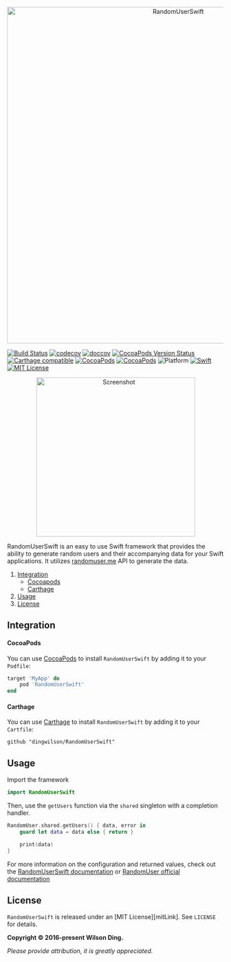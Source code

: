 <p align="center">
  <img src="https://raw.githubusercontent.com/dingwilson/RandomUserSwift/master/Assets/banner.png" width="780" title="RandomUserSwift">
</p>

[![Build Status](https://travis-ci.org/dingwilson/RandomUserSwift.svg?branch=master)](https://travis-ci.org/dingwilson/RandomUserSwift)
[![codecov](https://codecov.io/gh/dingwilson/RandomUserSwift/branch/master/graph/badge.svg)](https://codecov.io/gh/dingwilson/RandomUserSwift)
[![doccov](https://wilsonding.com/RandomUserSwift/badge.svg)](https://wilsonding.com/RandomUserSwift)
[![CocoaPods Version Status](https://img.shields.io/cocoapods/v/RandomUserSwift.svg)](https://cocoapods.org/pods/RandomUserSwift)
[![Carthage compatible](https://img.shields.io/badge/Carthage-Compatible-brightgreen.svg?style=flat)](https://github.com/Carthage/Carthage)
[![CocoaPods](https://img.shields.io/cocoapods/dt/RandomUserSwift.svg)](https://cocoapods.org/pods/RandomUserSwift)
[![CocoaPods](https://img.shields.io/cocoapods/dm/RandomUserSwift.svg)](https://cocoapods.org/pods/RandomUserSwift)
![Platform](https://img.shields.io/badge/platforms-iOS-333333.svg)
[![Swift](https://img.shields.io/badge/Swift-4.0+-orange.svg)](https://swift.org)
[![MIT License](https://img.shields.io/badge/license-MIT-blue.svg)](https://opensource.org/licenses/MIT)

<p align="center">
  <img src="https://raw.githubusercontent.com/dingwilson/RandomUserSwift/master/Assets/screenshot.gif" width="369" title="Screenshot">
</p>

RandomUserSwift is an easy to use Swift framework that provides the ability to generate random users and their accompanying data for your Swift applications. It utilizes [randomuser.me](https://www.randomuser.me) API to generate the data.

1. [Integration](#integration)
    - [Cocoapods](#cocoapods)
    - [Carthage](#carthage)
2. [Usage](#usage)
3. [License](#license)

## Integration

#### CocoaPods
You can use [CocoaPods](https://cocoapods.org/) to install `RandomUserSwift` by adding it to your `Podfile`:
```ruby
target 'MyApp' do
	pod 'RandomUserSwift'
end
```

#### Carthage
You can use [Carthage](https://github.com/Carthage/Carthage) to install `RandomUserSwift` by adding it to your `Cartfile`:
```
github "dingwilson/RandomUserSwift"
```

## Usage

Import the framework

```swift
import RandomUserSwift
```

Then, use the `getUsers` function via the `shared` singleton with a completion handler.

```swift
RandomUser.shared.getUsers() { data, error in
    guard let data = data else { return }

    print(data)
}
```

For more information on the configuration and returned values, check out the [RandomUserSwift documentation](https://wilsonding.com/RandomUserSwift) or [RandomUser official documentation](https://www.randomuser.me/documentation)


## License

`RandomUserSwift` is released under an [MIT License][mitLink]. See `LICENSE` for details.

**Copyright &copy; 2016-present Wilson Ding.**

*Please provide attribution, it is greatly appreciated.*
